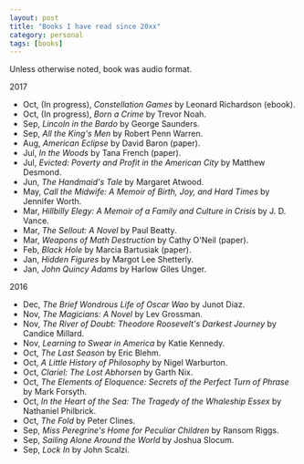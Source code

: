 ```yaml
---
layout: post
title: "Books I have read since 20xx"
category: personal
tags: [books]
---
```


Unless otherwise noted, book was audio format.

2017
- Oct, (In progress), *Constellation Games* by Leonard Richardson (ebook).
- Oct, (In progress), *Born a Crime* by Trevor Noah.
- Sep, *Lincoln in the Bardo* by George Saunders.
- Sep, *All the King's Men* by Robert Penn Warren.
- Aug, *American Eclipse* by David Baron (paper).
- Jul, *In the Woods* by Tana French (paper).
- Jul, *Evicted: Poverty and Profit in the American City* by Matthew Desmond.
- Jun, *The Handmaid's Tale* by Margaret Atwood.
- May, *Call the Midwife: A Memoir of Birth, Joy, and Hard Times* by Jennifer Worth.
- Mar, *Hillbilly Elegy: A Memoir of a Family and Culture in Crisis* by J. D. Vance.
- Mar, *The Sellout: A Novel* by Paul Beatty.
- Mar, *Weapons of Math Destruction* by Cathy O'Neil (paper).
- Feb, *Black Hole* by Marcia Bartusiak (paper).
- Jan, *Hidden Figures* by Margot Lee Shetterly.
- Jan, *John Quincy Adams* by Harlow Giles Unger.

2016
- Dec, *The Brief Wondrous Life of Oscar Wao* by Junot Diaz.
- Nov, *The Magicians: A Novel* by Lev Grossman.
- Nov, *The River of Doubt: Theodore Roosevelt's Darkest Journey* by Candice Millard.
- Nov, *Learning to Swear in America* by Katie Kennedy.
- Oct, *The Last Season* by Eric Blehm.
- Oct, *A Little History of Philosophy* by Nigel Warburton.
- Oct, *Clariel: The Lost Abhorsen* by Garth Nix.
- Oct, *The Elements of Eloquence: Secrets of the Perfect Turn of Phrase* by Mark Forsyth.
- Oct, *In the Heart of the Sea: The Tragedy of the Whaleship Essex* by Nathaniel Philbrick.
- Oct, *The Fold* by Peter Clines.
- Sep, *Miss Peregrine's Home for Peculiar Children* by Ransom Riggs.
- Sep, *Sailing Alone Around the World* by Joshua Slocum.
- Sep, *Lock In* by John Scalzi.